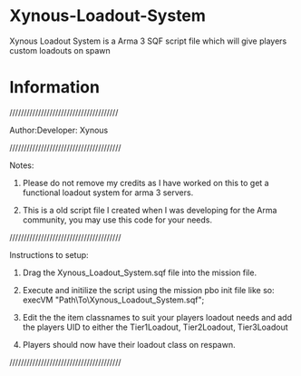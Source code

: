 # Xynous-Loadout-System
Xynous Loadout System is a Arma 3 SQF script file which will give players custom loadouts on spawn

# Information

//////////////////////////////////////

Author:Developer: Xynous

///////////////////////////////////////

Notes:
1. Please do not remove my credits as I have worked on this to get a functional loadout system for arma 3 servers.

2. This is a old script file I created when I was developing for the Arma community, you may use this code for your needs.

///////////////////////////////////////

Instructions to setup:

1. Drag the Xynous_Loadout_System.sqf file into the mission file.

2. Execute and initilize the script using the mission pbo init file like so: execVM "Path\To\Xynous_Loadout_System.sqf";

3. Edit the the item classnames to suit your players loadout needs and add the players UID to either the Tier1Loadout, Tier2Loadout, Tier3Loadout

4. Players should now have their loadout class on respawn.

///////////////////////////////////////
